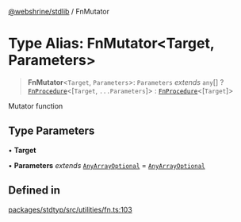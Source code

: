 [@webshrine/stdlib](../globals.md) / FnMutator

# Type Alias: FnMutator\<Target, Parameters\>

> **FnMutator**\<`Target`, `Parameters`\>: `Parameters` *extends* `any`[] ? [`FnProcedure`](FnProcedure.md)\<[`Target`, `...Parameters`]\> : [`FnProcedure`](FnProcedure.md)\<[`Target`]\>

Mutator function

## Type Parameters

• **Target**

• **Parameters** *extends* [`AnyArrayOptional`](AnyArrayOptional.md) = [`AnyArrayOptional`](AnyArrayOptional.md)

## Defined in

[packages/stdtyp/src/utilities/fn.ts:103](https://github.com/webshrine/webshrine/blob/8cedc3f2efca3108f17475a5ce8404715d0d24a5/packages/stdtyp/src/utilities/fn.ts#L103)
